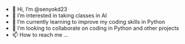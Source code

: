 - 👋 Hi, I’m @senyokd23
- 👀 I’m interested in taking classes in AI
- 🌱 I’m currently learning to improve my coding skills in Python
- 💞️ I’m looking to collaborate on coding in Python and other projects
- 📫 How to reach me ...

<!---
senyokd23/senyokd23 is a ✨ special ✨ repository because its `README.md` (this file) appears on your GitHub profile.
You can click the Preview link to take a look at your changes.
--->
